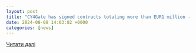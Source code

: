 ```yaml
---
layout: post
title: "CY4Gate has signed contracts totaling more than EUR1 million - MarketScreener"
date: 2024-08-08 14:03:02 +0000
categories: [news]
---
```


[Читати далі](https://www.marketscreener.com/quote/stock/CY4GATE-S-P-A-108852329/news/CY4Gate-has-signed-contracts-totaling-more-than-EUR1-million-47594890/)
